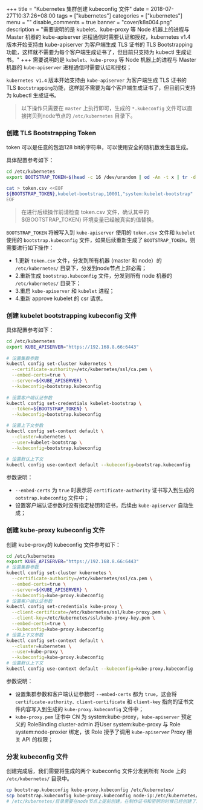+++
title = "Kubernetes 集群创建 kubeconfig 文件"
date = 2018-07-27T10:37:26+08:00
tags = ["kubernetes"]
categories = ["kubernetes"]
menu = ""
disable_comments = true
banner = "cover/k8s004.png"
description = "需要说明的是 kubelet、kube-proxy 等 Node 机器上的进程与 Master 机器的 kube-apiserver 进程通信时需要认证和授权，kubernetes v1.4 版本开始支持由 kube-apiserver 为客户端生成 TLS 证书的 TLS Bootstrapping功能，这样就不需要为每个客户端生成证书了，但目前只支持为 kubectl 生成证书。"
+++
需要说明的是 `kubelet`、`kube-proxy` 等 Node 机器上的进程与 Master 机器的 `kube-apiserver` 进程通信时需要认证和授权；

`kubernetes v1.4` 版本开始支持由 `kube-apiserver` 为客户端生成 TLS 证书的 TLS `Bootstrapping`功能，这样就不需要为每个客户端生成证书了，但目前只支持为 kubectl 生成证书。

> 以下操作只需要在 `master` 上执行即可，生成的 `*.kubeconfig` 文件可以直接拷贝到node节点的 `/etc/kubernetes` 目录下。

### 创建 TLS Bootstrapping Token
token 可以是任意的包涵128 bit的字符串，可以使用安全的随机数发生器生成。

具体配置参考如下：

```bash
cd /etc/kubernetes
export BOOTSTRAP_TOKEN=$(head -c 16 /dev/urandom | od -An -t x | tr -d ' ')

cat > token.csv <<EOF
${BOOTSTRAP_TOKEN},kubelet-bootstrap,10001,"system:kubelet-bootstrap"
EOF
```
> 在进行后续操作前请检查 token.csv 文件，确认其中的 ${BOOTSTRAP_TOKEN} 环境变量已经被真实的值替换。

`BOOTSTRAP_TOKEN` 将被写入到 `kube-apiserver` 使用的 `token.csv` 文件和 `kubelet` 使用的 `bootstrap.kubeconfig` 文件，如果后续重新生成了 `BOOTSTRAP_TOKEN`，则需要进行如下操作：

* 1.更新 `token.csv` 文件，分发到所有机器 (master 和 node）的 `/etc/kubernetes/` 目录下，分发到node节点上非必需；
* 2.重新生成 `bootstrap.kubeconfig` 文件，分发到所有 node 机器的 `/etc/kubernetes/` 目录下；
* 3.重启 `kube-apiserver` 和 `kubelet` 进程；
* 4.重新 approve kubelet 的 csr 请求。

### 创建 kubelet bootstrapping kubeconfig 文件
具体配置参考如下：

```bash
cd /etc/kubernetes
export KUBE_APISERVER="https://192.168.8.66:6443"
 
# 设置集群参数
kubectl config set-cluster kubernetes \
  --certificate-authority=/etc/kubernetes/ssl/ca.pem \
  --embed-certs=true \
  --server=${KUBE_APISERVER} \
  --kubeconfig=bootstrap.kubeconfig
  
# 设置客户端认证参数
kubectl config set-credentials kubelet-bootstrap \
  --token=${BOOTSTRAP_TOKEN} \
  --kubeconfig=bootstrap.kubeconfig

# 设置上下文参数
kubectl config set-context default \
  --cluster=kubernetes \
  --user=kubelet-bootstrap \
  --kubeconfig=bootstrap.kubeconfig
  
# 设置默认上下文
kubectl config use-context default --kubeconfig=bootstrap.kubeconfig
```
参数说明：

- `--embed-certs` 为 `true` 时表示将 `certificate-authority` 证书写入到生成的 `ootstrap.kubeconfig` 文件中；
- 设置客户端认证参数时没有指定秘钥和证书，后续由 `kube-apiserver` 自动生成；



### 创建 kube-proxy kubeconfig 文件

创建 kube-proxy的 kubeconfig 文件参考如下：

```bash
cd /etc/kubernetes
export KUBE_APISERVER="https://192.168.8.66:6443"
# 设置集群参数
kubectl config set-cluster kubernetes \
  --certificate-authority=/etc/kubernetes/ssl/ca.pem \
  --embed-certs=true \
  --server=${KUBE_APISERVER} \
  --kubeconfig=kube-proxy.kubeconfig
# 设置客户端认证参数
kubectl config set-credentials kube-proxy \
  --client-certificate=/etc/kubernetes/ssl/kube-proxy.pem \
  --client-key=/etc/kubernetes/ssl/kube-proxy-key.pem \
  --embed-certs=true \
  --kubeconfig=kube-proxy.kubeconfig
# 设置上下文参数
kubectl config set-context default \
  --cluster=kubernetes \
  --user=kube-proxy \
  --kubeconfig=kube-proxy.kubeconfig
# 设置默认上下文
kubectl config use-context default --kubeconfig=kube-proxy.kubeconfig
```
参数说明：

- 设置集群参数和客户端认证参数时 `--embed-certs` 都为 `true`，这会将 `certificate-authority、client-certificate` 和 `client-key` 指向的证书文件内容写入到生成的 `kube-proxy.kubeconfig` 文件中；
- `kube-proxy.pem` 证书中 CN 为 system:kube-proxy，`kube-apiserver` 预定义的 RoleBinding cluster-admin 将User system:kube-proxy 与 Role system:node-proxier 绑定，该 Role 授予了调用 `kube-apiserver` Proxy 相关 API 的权限；



### 分发 kubeconfig 文件

创建完成后，我们需要将生成的两个 kubeconfig 文件分发到所有 Node 上的 `/etc/kubernetes/` 目录中。

```bash
cp bootstrap.kubeconfig kube-proxy.kubeconfig /etc/kubernetes/
scp bootstrap.kubeconfig kube-proxy.kubeconfig node-ip:/etc/kubernetes/
# /etc/kubernetes/目录需要在node节点上提前创建，在制作证书和密钥的时候已经创建了所以不再赘述
```